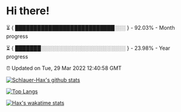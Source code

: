 # Hi there!

⏳ { ███████████████████████████░░░ } - 92.03% - Month progress

⏳ { ███████░░░░░░░░░░░░░░░░░░░░░░░ } - 23.98% - Year progress

⏰ Updated on Tue, 29 Mar 2022 12:40:58 GMT


[![Schlauer-Hax's github stats](https://github-readme-stats.vercel.app/api?username=Schlauer-Hax&show_icons=true&theme=dark&count_private=true)](https://github.com/Schlauer-Hax)


[![Top Langs](https://github-readme-stats.vercel.app/api/top-langs/?username=Schlauer-Hax&layout=compact&theme=dark)](https://github.com/Schlauer-Hax?tab=repositories)


[![Hax's wakatime stats](https://github-readme-stats.vercel.app/api/wakatime?username=Hax&theme=dark)](https://wakatime.com/@Hax)


